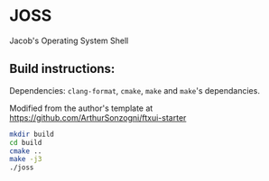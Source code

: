 # JOSS

Jacob's Operating System Shell

## Build instructions:

Dependencies: `clang-format`, `cmake`, `make` and `make`'s dependancies.

Modified from the author's template at https://github.com/ArthurSonzogni/ftxui-starter

```bash
mkdir build
cd build
cmake ..
make -j3
./joss
```